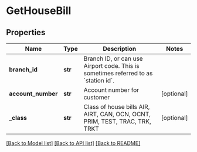# GetHouseBill

## Properties
Name | Type | Description | Notes
------------ | ------------- | ------------- | -------------
**branch_id** | **str** | Branch ID, or can use Airport code.  This is sometimes referred to as &#x60;station id&#x60;. | 
**account_number** | **str** | Account number for customer | [optional] 
**_class** | **str** | Class of house bills          AIR,          AIRT,          CAN,          OCN,          OCNT,          PRIM,          TEST,          TRAC,          TRK,          TRKT       | [optional] 

[[Back to Model list]](../README.md#documentation-for-models) [[Back to API list]](../README.md#documentation-for-api-endpoints) [[Back to README]](../README.md)

